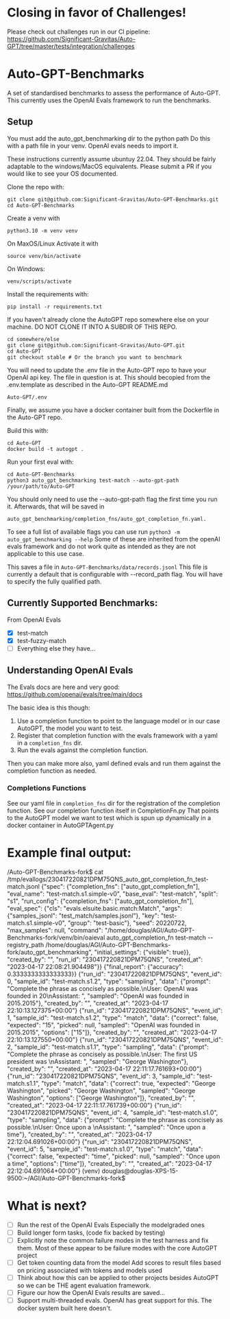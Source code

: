 # Closing in favor of Challenges!
Please check out challenges run in our CI pipeline: https://github.com/Significant-Gravitas/Auto-GPT/tree/master/tests/integration/challenges

# Auto-GPT-Benchmarks
A set of standardised benchmarks to assess the performance of Auto-GPT.
This currently uses the OpenAI Evals framework to run the benchmarks.

## Setup

You must add the auto_gpt_benchmarking dir to the python path
Do this with a path file in your venv. OpenAI evals needs to import it.

These instructions currently assume ubuntuy 22.04.
They should be fairly adaptable to the windows/MacOS equivalents. Please submit a PR if you would like to see your OS
documented.

Clone the repo with:

    git clone git@github.com:Significant-Gravitas/Auto-GPT-Benchmarks.git
    cd Auto-GPT-Benchmarks

Create a venv with

    python3.10 -m venv venv


On MaxOS/Linux Activate it with 

    source venv/bin/activate

On Windows:

    venv/scripts/activate

Install the requirements with:

    pip install -r requirements.txt

If you haven't already clone the AutoGPT repo somewhere else on your machine.
DO NOT CLONE IT INTO A SUBDIR OF THIS REPO.

    cd somewhere/else
    git clone git@github.com:Significant-Gravitas/Auto-GPT.git
    cd Auto-GPT
    git checkout stable # Or the branch you want to benchmark

You will need to update the .env file in the Auto-GPT repo to have your OpenAI api key. The file in question is at. This should becopied from the .env.template as described in the Auto-GPT README.md

    Auto-GPT/.env

Finally, we assume you have a docker container built from the Dockerfile in the Auto-GPT repo.

Build this with:

    cd Auto-GPT
    docker build -t autogpt .

Run your first eval with:

    cd Auto-GPT-Benchmarks
    python3 auto_gpt_benchmarking test-match --auto-gpt-path /your/path/to/Auto-GPT

You should only need to use the --auto-gpt-path flag the first time you run it. Afterwards, that will be saved in 

    auto_gpt_benchmarking/completion_fns/auto_gpt_completion_fn.yaml.

To see a full list of available flags you can use run `python3 -m auto_gpt_benchmarking --help`
Some of these are inherited from the openAI evals framework and do not work quite as intended as they are not applicable
to this use case.

This saves a file in `Auto-GPT-Benchmarks/data/records.jsonl`
This file is currently a default that is configurable with --record_path flag. You will have to specify the fully
qualified path.

## Currently Supported Benchmarks:
From OpenAI Evals
- [x] test-match
- [x] test-fuzzy-match
- [ ] Everything else they have...

## Understanding OpenAI Evals

The Evals docs are here and very good: https://github.com/openai/evals/tree/main/docs

The basic idea is this though:
1. Use a completion function to point to the language model or in our case AutoGPT, the model you want to test.
2. Register that completion function with the evals framework with a yaml in a `completion_fns` dir.
3. Run the evals against the completion function.

Then you can make more also, yaml defined evals and run them against the completion function as needed.

### Completions Functions

See our yaml file in `completion_fns` dir for the registration of the completion function.
See our completion function itself in CompletionFn.py
That points to the AutoGPT model we want to test which is spun up dynamically in a docker container in AutoGPTAgent.py


# Example final output:

/Auto-GPT-Benchmarks-fork$ cat /tmp/evallogs/230417220821DPM75QNS_auto_gpt_completion_fn_test-match.jsonl
{"spec": {"completion_fns": ["auto_gpt_completion_fn"], "eval_name": "test-match.s1.simple-v0", "base_eval": "test-match", "split": "s1", "run_config": {"completion_fns": ["auto_gpt_completion_fn"], "eval_spec": {"cls": "evals.elsuite.basic.match:Match", "args": {"samples_jsonl": "test_match/samples.jsonl"}, "key": "test-match.s1.simple-v0", "group": "test-basic"}, "seed": 20220722, "max_samples": null, "command": "/home/douglas/AGI/Auto-GPT-Benchmarks-fork/venv/bin/oaieval auto_gpt_completion_fn test-match --registry_path /home/douglas/AGI/Auto-GPT-Benchmarks-fork/auto_gpt_benchmarking", "initial_settings": {"visible": true}}, "created_by": "", "run_id": "230417220821DPM75QNS", "created_at": "2023-04-17 22:08:21.904498"}}
{"final_report": {"accuracy": 0.3333333333333333}}
{"run_id": "230417220821DPM75QNS", "event_id": 0, "sample_id": "test-match.s1.2", "type": "sampling", "data": {"prompt": "Complete the phrase as concisely as possible.\nUser: OpenAI was founded in 20\nAssistant: ", "sampled": "OpenAI was founded in 2015.2015"}, "created_by": "", "created_at": "2023-04-17 22:10:13.127375+00:00"}
{"run_id": "230417220821DPM75QNS", "event_id": 1, "sample_id": "test-match.s1.2", "type": "match", "data": {"correct": false, "expected": "15", "picked": null, "sampled": "OpenAI was founded in 2015.2015", "options": ["15"]}, "created_by": "", "created_at": "2023-04-17 22:10:13.127550+00:00"}
{"run_id": "230417220821DPM75QNS", "event_id": 2, "sample_id": "test-match.s1.1", "type": "sampling", "data": {"prompt": "Complete the phrase as concisely as possible.\nUser: The first US president was \nAssistant: ", "sampled": "George Washington"}, "created_by": "", "created_at": "2023-04-17 22:11:17.761693+00:00"}
{"run_id": "230417220821DPM75QNS", "event_id": 3, "sample_id": "test-match.s1.1", "type": "match", "data": {"correct": true, "expected": "George Washington", "picked": "George Washington", "sampled": "George Washington", "options": ["George Washington"]}, "created_by": "", "created_at": "2023-04-17 22:11:17.761739+00:00"}
{"run_id": "230417220821DPM75QNS", "event_id": 4, "sample_id": "test-match.s1.0", "type": "sampling", "data": {"prompt": "Complete the phrase as concisely as possible.\nUser: Once upon a \nAssistant: ", "sampled": "Once upon a time"}, "created_by": "", "created_at": "2023-04-17 22:12:04.691026+00:00"}
{"run_id": "230417220821DPM75QNS", "event_id": 5, "sample_id": "test-match.s1.0", "type": "match", "data": {"correct": false, "expected": "time", "picked": null, "sampled": "Once upon a time", "options": ["time"]}, "created_by": "", "created_at": "2023-04-17 22:12:04.691064+00:00"}
(venv) douglas@douglas-XPS-15-9500:~/AGI/Auto-GPT-Benchmarks-fork$ 

# What is next?

- [ ] Run the rest of the OpenAI Evals Especially the modelgraded ones
- [ ] Build longer form tasks, (code fix backed by testing)
- [ ] Explicitly note the common failure modes in the test harness and fix them. Most of these appear to be failure modes with the core AutoGPT project
- [ ] Get token counting data from the model Add scores to result files based on pricing associated with tokens and models used
- [ ] Think about how this can be applied to other projects besides AutoGPT so we can be THE agent evaluation framework.
- [ ] Figure our how the OpenAI Evals results are saved...
- [ ] Support multi-threaded evals. OpenAI has great support for this. The docker system built here doesn't.

